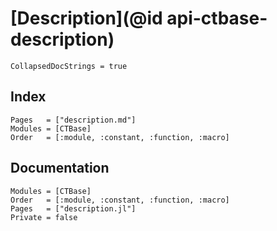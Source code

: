 # [Description](@id api-ctbase-description)

```@meta
CollapsedDocStrings = true
```

## Index

```@index
Pages   = ["description.md"]
Modules = [CTBase]
Order   = [:module, :constant, :function, :macro]
```

## Documentation

```@autodocs
Modules = [CTBase]
Order   = [:module, :constant, :function, :macro]
Pages   = ["description.jl"]
Private = false
```
